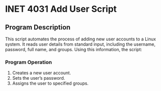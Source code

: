 # INET 4031 Add User Script

## Program Description
This script automates the process of adding new user accounts to a Linux system. It reads user details from standard input, including the username, password, full name, and groups. Using this information, the script:

### Program Operation

1. Creates a new user account.
2. Sets the user’s password.
3. Assigns the user to specified groups.


